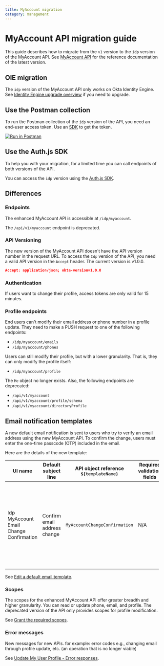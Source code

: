 ```yaml
---
title: MyAccount migration
category: management
---
```


# MyAccount API migration guide

<ApiLifecycle access="ie" />

This guide describes how to migrate from the `v1` version to the `idp` version of the MyAccount API. See [MyAccount API](/docs/reference/api/myaccount/) for the reference documentation of the latest version.

## OIE migration

The `idp` version of the MyAccount API only works on Okta Identity Engine. See [Identity Engine upgrade overview](/docs/guides/oie-upgrade-overview/main/) if you need to upgrade.

## Use the Postman collection

To run the Postman collection of the `idp` version of the API, you need an end-user access token. Use an [SDK](/docs/guides/auth-js/-/main/) to get the token.

[![Run in Postman](https://run.pstmn.io/button.svg)](https://app.getpostman.com/run-collection/9cb68745dbf85ae3a871)

## Use the Auth.js SDK

To help you with your migration, for a limited time you can call endpoints of both versions of the API.

You can access the `idp` version using the [Auth.js SDK](https://github.com/okta/okta-auth-js).

## Differences

### Endpoints

The enhanced MyAccount API is accessible at `/idp/myaccount`.

The `/api/v1/myaccount` endpoint is deprecated.

### API Versioning

The new version of the MyAccount API doesn't have the API version number in the request URL. To access the `Idp` version of the API, you need a valid API version in the `Accept` header. The current version is v1.0.0.

```json
Accept: application/json; okta-version=1.0.0
```
### Authentication

If users want to change their profile, access tokens are only valid for 15 minutes.

### Profile endpoints

End users can't modify their email address or phone number in a profile update. They need to make a PUSH request to one of the following endpoints:

* `/idp/myaccount/emails`
* `/idp/myaccount/phones`

Users can still modify their profile, but with a lower granularity. That is, they can only modify the profile itself:

* `/idp/myaccount/profile`

The `Me` object no longer exists. Also, the following endpoints are deprecated:

* `/api/v1/myaccount`
* `/api/v1/myaccount/profile/schema`
* `/api/v1/myaccount/directoryProfile`

## Email notification templates

A new default email notification is sent to users who try to verify an email address using the new MyAccount API. To confirm the change, users must enter the one-time passcode (OTP) included in the email.

Here are the details of the new template:

| UI name | Default subject line | API object reference</br>`${templateName}` | Required validation fields | Description |
|---------|---------|----------------------|----------|---------|
| Idp MyAccount Email Change Confirmation | Confirm email address change | `MyAccountChangeConfirmation` | N/A | Sent to users who try to verify an email address using MyAccount APIs. The users must enter the provided code to confirm the change. |

See [Edit a default email template](/docs/guides/custom-email/main/#edit-a-default-email-template).

### Scopes

The scopes for the enhanced MyAccount API offer greater breadth and higher granularity. You can read or update phone, email, and profile. The deprecated version of the API only provides scopes for profile modification.

See [Grant the required scopes](/docs/guides/configure-user-scoped-account-management/main/#grant-the-required-scopes).

### Error messages

New messages for new APIs. for example: error codes e.g., changing email through profile update, etc. (an operation that is no longer viable)

See [Update My User Profile - Error responses](/docs/reference/api/myaccount/#error-responses-8).
